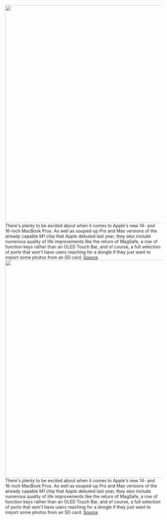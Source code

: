 <img src='https://cdn.vox-cdn.com/thumbor/6Y4kO_rwomytQ8QZZADABo9EUSY=/0x0:1911x1273/1200x800/filters:focal(804x485:1108x789)/cdn.vox-cdn.com/uploads/chorus_image/image/70017541/Apple_MacBook_Pro_Ports_10182021.0.jpg' width='700px' /><br/>
There's plenty to be excited about when it comes to Apple's new 14- and 16-inch MacBook Pros. As well as souped-up Pro and Max versions of the already capable M1 chip that Apple debuted last year, they also include numerous quality of life improvements like the return of MagSafe, a row of function keys rather than an OLED Touch Bar, and of course, a full selection of ports that won't have users reaching for a dongle if they just want to import some photos from an SD card.
<a href='https://www.theverge.com/22734645/apple-macbook-pro-2021-ports-magsafe-touch-bar-usb-c-future'> Source <a/><img src='https://cdn.vox-cdn.com/thumbor/6Y4kO_rwomytQ8QZZADABo9EUSY=/0x0:1911x1273/1200x800/filters:focal(804x485:1108x789)/cdn.vox-cdn.com/uploads/chorus_image/image/70017541/Apple_MacBook_Pro_Ports_10182021.0.jpg' width='700px' /><br/>
There's plenty to be excited about when it comes to Apple's new 14- and 16-inch MacBook Pros. As well as souped-up Pro and Max versions of the already capable M1 chip that Apple debuted last year, they also include numerous quality of life improvements like the return of MagSafe, a row of function keys rather than an OLED Touch Bar, and of course, a full selection of ports that won't have users reaching for a dongle if they just want to import some photos from an SD card.
<a href='https://www.theverge.com/22734645/apple-macbook-pro-2021-ports-magsafe-touch-bar-usb-c-future'> Source <a/>